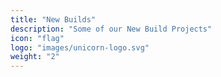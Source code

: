 ```yaml
---
title: "New Builds"
description: "Some of our New Build Projects"
icon: "flag"
logo: "images/unicorn-logo.svg"
weight: "2"
---
```


